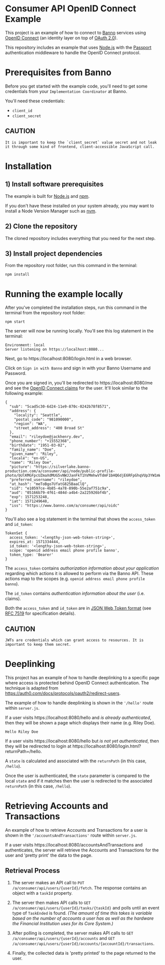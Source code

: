 # Consumer API OpenID Connect Example

This project is an example of how to connect to [Banno](https://banno.com/) services using [OpenID Connect](https://openid.net/connect/) (an identity layer on top of [OAuth 2.0](https://oauth.net/2/)).

This repository includes an example that uses [Node.js](https://nodejs.org) with the [Passport](http://www.passportjs.org/) authentication middleware to handle the OpenID Connect protocol.

# Prerequisites from Banno

Before you get started with the example code, you'll need to get some credentials from your `Implementation Coordinator` at Banno.

You'll need these credentials:
- `client_id`
- `client_secret`

## CAUTION

```
It is important to keep the `client_secret` value secret and not leak it through some kind of frontend, client-accessible JavaScript call.
```

# Installation

## 1) Install software prerequisites

The example is built for [Node.js](https://nodejs.org) and [npm](https://www.npmjs.com/).

If you don't have these installed on your system already, you may want to install a Node Version Manager such as [nvm](https://github.com/nvm-sh/nvm).

## 2) Clone the repository

The cloned repository includes everything that you need for the next step.

## 3) Install project dependencies

From the repository root folder, run this command in the terminal:

```
npm install
```

# Running the example locally

After you've completed the installation steps, run this command in the terminal from the repository root folder:

```
npm start
```

The server will now be running locally. You'll see this log statement in the terminal:

```
Environment: local
Server listening on https://localhost:8080...
```

Next, go to https://localhost:8080/login.html in a web browser.

Click on `Sign in with Banno` and sign in with your Banno Username and Password.

Once you are signed in, you'll be redirected to https://localhost:8080/me and see the [OpenID Connect claims](https://openid.net/specs/openid-connect-core-1_0.html#StandardClaims) for the user. It'll look similar to the following example:

```
{
  "sub": "5cad5c30-6d24-11e9-870c-0242b78f8571",
  "address": {
    "locality": "Seattle",
    "postal_code": "981090000",
    "region": "WA",
    "street_address": "400 Broad St"
  },
  "email": "rileydoe@jackhenry.dev",
  "phone_number": "+15552368",
  "birthdate": "1951-03-02",
  "family_name": "Doe",
  "given_name": "Riley",
  "locale": "en-US",
  "name": "Riley Doe",
  "picture": "https://silverlake.banno-production.com/a/consumer/api/node/public-profile-photo/bUlKMGFpcUZmaXdMUG5vNWJJanFkT1hVMmhwVTdmF1bHQ6djE6RFpGhqVUp3YW1mWUIzZ2lYUDljQ0bmdjbGc9PQFyeHppTmIvTTBNK0ZFVXlNRnNVT0VXTW1CRDVKbEx0==",
  "preferred_username": "rileydoe",
  "at_hash": "meToBgo7UfatG825BaaClQ",
  "sid": "e10597ce-4b85-4a78-890b-55e2af751c9a",
  "aud": "05166b79-4f61-484d-a4b4-2a225926bf4b",
  "exp": 1571253248,
  "iat": 1571249648,
  "iss": "https://www.banno.com/a/consumer/api/oidc"
}
```

You'll also see a log statement in the terminal that shows the `access_token` and `id_token`:

```
TokenSet {
  access_token: '<lengthy-json-web-token-string>',
  expires_at: 1571334444,
  id_token: '<lengthy-json-web-token-string>',
  scope: 'openid address email phone profile banno',
  token_type: 'Bearer'
}
```

The `access_token` contains _authorization information about your application_ regarding which actions it is allowed to perform via the Banno API. These actions map to the scopes (e.g. `openid address email phone profile banno`).

The `id_token` contains _authentication information about the user_ (i.e. claims).

Both the `access_token` and `id_token` are in [JSON Web Token format](https://en.wikipedia.org/wiki/JSON_Web_Token) (see [RFC 7519](https://tools.ietf.org/html/rfc7519) for specification details).

## CAUTION

```
JWTs are credentials which can grant access to resources. It is important to keep them secret.
```

# Deeplinking

This project has an example of how to handle deeplinking to a specific page where access is protected behind OpenID Connect authentication. The technique is adapted from https://auth0.com/docs/protocols/oauth2/redirect-users.

The example of how to handle deeplinking is shown in the `'/hello'` route within `server.js`.

If a user visits https://localhost:8080/hello and _is already authenticated_, then they will be shown a page which displays their name (e.g. Riley Doe).
```
Hello Riley Doe
```

If a user visits https://localhost:8080/hello but _is not yet authenticated_, then they will be redirected to login at https://localhost:8080/login.html?returnPath=/hello.

A `state` is calculated and associated with the `returnPath` (in this case, `/hello`).

Once the user is authenticated, the `state` parameter is compared to the local `state` and if it matches then the user is redirected to the associated `returnPath` (in this case, `/hello`).

# Retrieving Accounts and Transactions

An example of how to retrieve Accounts and Transactions for a user is shown in the `'/accountsAndTransactions'` route within `server.js`.

If a user visits https://localhost:8080/accountsAndTransactions and authenticates, the server will retrieve the Accounts and Transactions for the user and 'pretty print' the data to the page.

## Retrieval Process

1. The server makes an API call to `PUT /a/consumer/api/users/{userId}/fetch`. The response contains an object with a `taskId` property.

2. The server then makes API calls to `GET /a/consumer/api/users/{userId}/tasks/{taskId}` and polls until an event type of `TaskEnded` is found. _(The amount of time this takes is variable based on the number of accounts a user has as well as the hardware the Financial Institution uses for its Core System.)_

3. After polling is completed, the server makes API calls to `GET /a/consumer/api/users/{userId}/accounts` and `GET /a/consumer/api/users/{userId}/accounts/{accountId}/transactions`.

4. Finally, the collected data is 'pretty printed' to the page returned to the user.
